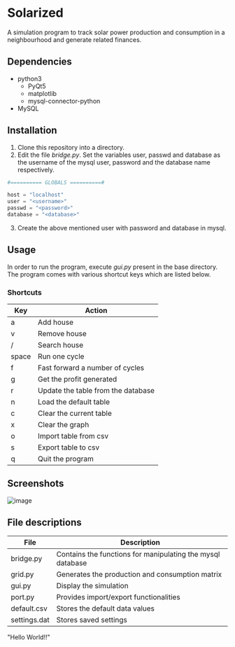 # Solarized

A simulation program to track solar power production and consumption in a neighbourhood and generate related finances.

## Dependencies

* python3
  * PyQt5
  * matplotlib
  * mysql-connector-python
* MySQL

## Installation

1. Clone this repository into a directory.
2. Edit the file *bridge.py*. Set the variables user, passwd and database as the username of the mysql user, password and the database name respectively.

```python
#========== GLOBALS ==========#

host = "localhost"
user = "<username>"
passwd = "<password>"
database = "<database>"
```

3. Create the above mentioned user with password and database in mysql.

## Usage

In order to run the program, execute *gui.py* present in the base directory. The program comes with various shortcut keys which are listed below.

### Shortcuts

|Key|Action|
|---|---|
|a|Add house|
|v|Remove house|
|/|Search house|
|space|Run one cycle|
|f|Fast forward a number of cycles|
|g|Get the profit generated|
|r|Update the table from the database|
|n|Load the default table|
|c|Clear the current table|
|x|Clear the graph|
|o|Import table from csv|
|s|Export table to csv|
|q|Quit the program|

## Screenshots

![image](https://user-images.githubusercontent.com/122805944/212985839-e55f9120-6406-4e1b-bd2e-c23e6a657d3e.png)

## File descriptions
  
|File|Description|
|---|---|
|bridge.py|Contains the functions for manipulating the mysql database|
|grid.py|Generates the production and consumption matrix|
|gui.py|Display the simulation|
|port.py|Provides import/export functionalities|
|default.csv|Stores the default data values|
|settings.dat|Stores saved settings|


"Hello World!!"
